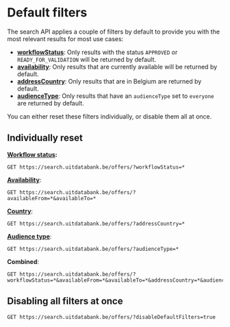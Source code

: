 ---
---

# Default filters

The search API applies a couple of filters by default to provide you with the most relevant results for most use cases:

* [**workflowStatus**](searching/workflow-status.md): Only results with the status `APPROVED` or `READY_FOR_VALIDATION` will be returned by default.
* [**availability**](searching/availability.md): Only results that are currently available will be returned by default.
* [**addressCountry**](searching/address.md): Only results that are in Belgium are returned by default.
* [**audienceType**](searching/audience-type.md): Only results that have an `audienceType` set to `everyone` are returned by default.

You can either reset these filters individually, or disable them all at once.

## Individually reset

[**Workflow status**](searching/workflow-status.md)**:**

```
GET https://search.uitdatabank.be/offers/?workflowStatus=*
```

[**Availability**](searching/availability.md):

```
GET https://search.uitdatabank.be/offers/?availableFrom=*&availableTo=*
```

[**Country**](searching/address.md):

```
GET https://search.uitdatabank.be/offers/?addressCountry=*
```

[**Audience type**](searching/audience-type.md):

```
GET https://search.uitdatabank.be/offers/?audienceType=*
```

**Combined**:

```
GET https://search.uitdatabank.be/offers/?workflowStatus=*&availableFrom=*&availableTo=*&addressCountry=*&audienceType=*
```

## Disabling all filters at once

```
GET https://search.uitdatabank.be/offers/?disableDefaultFilters=true
```
